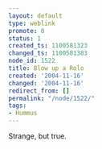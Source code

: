 ```yaml
---
layout: default
type: weblink
promote: 0
status: 1
created_ts: 1100581323
changed_ts: 1100581383
node_id: 1522
title: Blow up a Rolo
created: '2004-11-16'
changed: '2004-11-16'
redirect_from: []
permalink: "/node/1522/"
tags:
- Hummus
---
```

Strange, but true.
